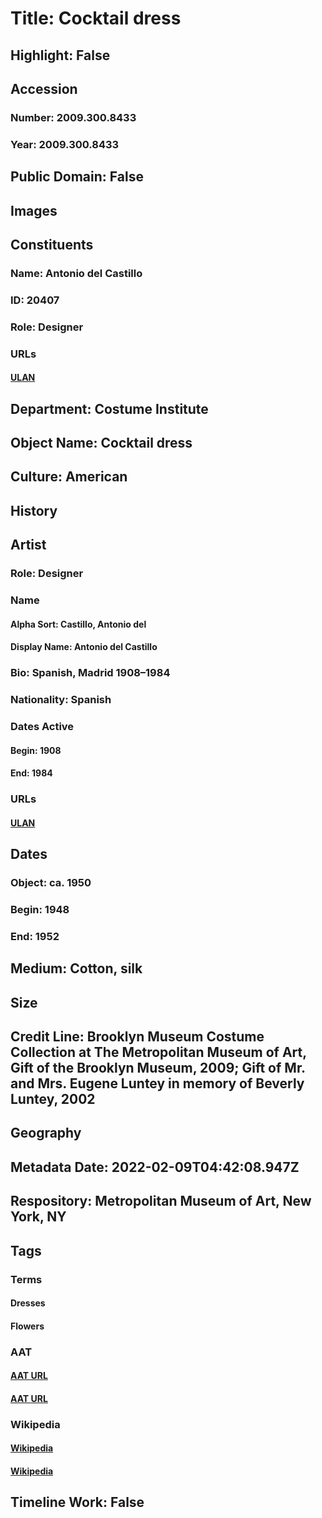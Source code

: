 # Title: Cocktail dress
## Highlight: False
## Accession
### Number: 2009.300.8433
### Year: 2009.300.8433
## Public Domain: False
## Images
## Constituents
### Name: Antonio del Castillo
### ID: 20407
### Role: Designer
### URLs
#### [ULAN](http://vocab.getty.edu/page/ulan/500524669)
## Department: Costume Institute
## Object Name: Cocktail dress
## Culture: American
## History
## Artist
### Role: Designer
### Name
#### Alpha Sort: Castillo, Antonio del
#### Display Name: Antonio del Castillo
### Bio: Spanish, Madrid 1908–1984
### Nationality: Spanish
### Dates Active
#### Begin: 1908
#### End: 1984
### URLs
#### [ULAN](http://vocab.getty.edu/page/ulan/500524669)
## Dates
### Object: ca. 1950
### Begin: 1948
### End: 1952
## Medium: Cotton, silk
## Size
## Credit Line: Brooklyn Museum Costume Collection at The Metropolitan Museum of Art, Gift of the Brooklyn Museum, 2009; Gift of Mr. and Mrs. Eugene Luntey in memory of Beverly Luntey, 2002
## Geography
## Metadata Date: 2022-02-09T04:42:08.947Z
## Respository: Metropolitan Museum of Art, New York, NY
## Tags
### Terms
#### Dresses
#### Flowers
### AAT
#### [AAT URL](http://vocab.getty.edu/page/aat/300046159)
#### [AAT URL](http://vocab.getty.edu/page/aat/300132399)
### Wikipedia
#### [Wikipedia]()
#### [Wikipedia]()
## Timeline Work: False